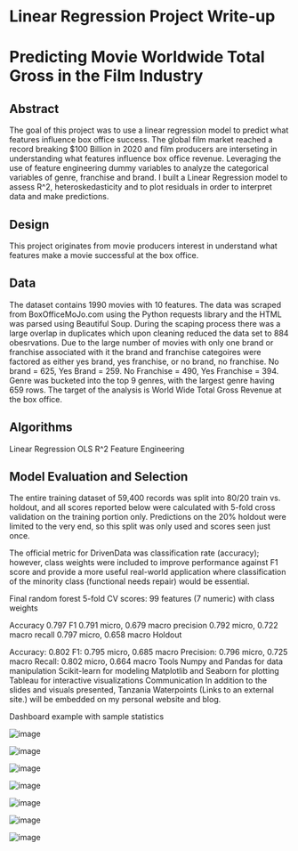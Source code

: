 
# Linear Regression Project Write-up
# Predicting Movie Worldwide Total Gross in the Film Industry

## Abstract
The goal of this project was to use a linear regression model to predict what features influence box office success.  The global film market reached a record breaking $100 Billion in 2020 and film producers are interseting in understanding what features influence box office revenue.  Leveraging the use of feature engineering dummy variables to analyze the categorical variables of genre, franchise and brand.  I built a Linear Regression model to assess R^2, heteroskedasticity and to plot residuals in order to interpret data and make predictions.  

## Design
This project originates from movie producers interest in understand what features make a movie successful at the box office.  

## Data
The dataset contains 1990 movies with 10 features. The data was scraped from BoxOfficeMoJo.com using the Python requests library and the HTML was parsed using Beautiful Soup.  During the scaping process there was a large overlap in duplicates which upon cleaning reduced the data set to 884 obesrvations. Due to the large number of movies with only one brand or franchise associated with it the brand and franchise categoires were factored as either yes brand, yes franchise, or no brand, no franchise.  No brand = 625, Yes Brand = 259.  No Franchise = 490, Yes Franchise = 394.  Genre was bucketed into the top 9 genres, with the largest genre having 659 rows.  The target of the analysis is World Wide Total Gross Revenue at the box office. 

## Algorithms
Linear Regression
OLS
R^2
Feature Engineering

## Model Evaluation and Selection

The entire training dataset of 59,400 records was split into 80/20 train vs. holdout, and all scores reported below were calculated with 5-fold cross validation on the training portion only. Predictions on the 20% holdout were limited to the very end, so this split was only used and scores seen just once.

The official metric for DrivenData was classification rate (accuracy); however, class weights were included to improve performance against F1 score and provide a more useful real-world application where classification of the minority class (functional needs repair) would be essential.

Final random forest 5-fold CV scores: 99 features (7 numeric) with class weights

Accuracy 0.797
F1 0.791 micro, 0.679 macro
precision 0.792 micro, 0.722 macro
recall 0.797 micro, 0.658 macro
Holdout

Accuracy: 0.802
F1: 0.795 micro, 0.685 macro
Precision: 0.796 micro, 0.725 macro
Recall: 0.802 micro, 0.664 macro
Tools
Numpy and Pandas for data manipulation
Scikit-learn for modeling
Matplotlib and Seaborn for plotting
Tableau for interactive visualizations
Communication
In addition to the slides and visuals presented, Tanzania Waterpoints (Links to an external site.) will be embedded on my personal website and blog.

Dashboard example with sample statistics

![image](https://user-images.githubusercontent.com/18155025/141036110-9e5915c8-f74a-4363-888b-0c1d8b252cc8.png)

![image](https://user-images.githubusercontent.com/18155025/141036234-5a9a1afb-4e64-4396-ba92-31bf6949deb6.png)

![image](https://user-images.githubusercontent.com/18155025/141036156-cf2a5187-8255-4d03-acd4-638ecf19e440.png)

![image](https://user-images.githubusercontent.com/18155025/141035874-573d4259-d8e2-4517-af0d-4840444b27a4.png)

![image](https://user-images.githubusercontent.com/18155025/141036054-306601b1-bd94-4f8d-90bf-c873c0868319.png)

![image](https://user-images.githubusercontent.com/18155025/141036082-d883992a-2404-46f4-96ac-93480e7c0cac.png)

![image](https://user-images.githubusercontent.com/18155025/141036132-da122a0f-bd49-4be8-9214-ecbd68d4892e.png)




